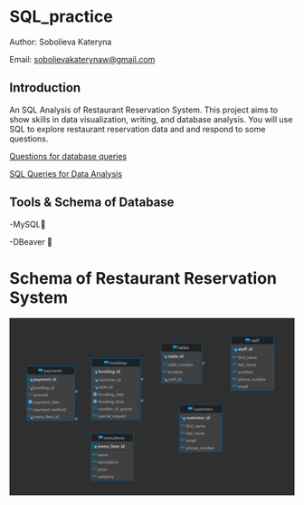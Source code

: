 # SQL_practice

Author: Sobolieva Kateryna 

Email: [sobolievakaterynaw@gmail.com](mailto:sobolievakaterynaw@gmail.com)


## Introduction

An SQL Analysis of Restaurant Reservation System. 
This project aims to show skills in data visualization, writing, and database analysis. You will use SQL to explore restaurant reservation data and and respond to some questions.

[Questions for database queries](data_analysis_questions.pdf) 

[SQL Queries for Data Analysis](query.sql)


## Tools & Schema of Database

-MySQL🐬

-DBeaver 🦫

# Schema of Restaurant Reservation System

![Image of database schema](https://github.com/sobolievakateryna/SQL_practice/blob/main/Restaurant%20Reservation%20System%20Schema.png?raw=true)
